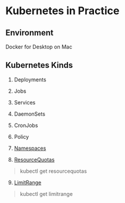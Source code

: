 # Kubernetes in Practice

## Environment

Docker for Desktop on Mac

## Kubernetes Kinds

1. Deployments

2. Jobs

3. Services

4. DaemonSets

5. CronJobs

6. Policy

7. [Namespaces](https://github.com/suryaval/workbook/blob/master/kubernetes-in-practice/namespace.yaml)

8. [ResourceQuotas](https://github.com/suryaval/workbook/blob/master/kubernetes-in-practice/ResourceQuota.yaml)

> kubectl get resourcequotas

9. [LimitRange](./LimitRange.yaml)

> kubectl get limitrange
